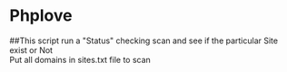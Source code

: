 # Phplove

##This script run a "Status" checking scan and see if the particular Site exist or Not </br>
Put all domains in sites.txt file to scan
